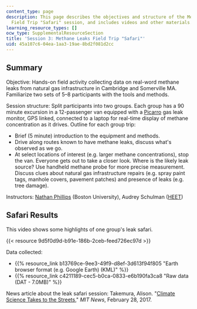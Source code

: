 ```yaml
---
content_type: page
description: This page describes the objectives and structure of the Methane Leaks
  Field Trip "Safari" session, and includes videos and other materials.
learning_resource_types: []
ocw_type: SupplementalResourceSection
title: 'Session 3: Methane Leaks Field Trip "Safari"'
uid: 45a107c6-04ea-1aa3-19ae-8bd2f081d2cc
---
```


Summary
-------

Objective: Hands-on field activity collecting data on real-word methane leaks from natural gas infrastructure in Cambridge and Somerville MA. Familiarize two sets of 5–8 participants with the tools and methods.

Session structure: Split participants into two groups. Each group has a 90 minute excursion in a 12-passenger van equipped with a [Picarro](https://naturalgas.picarro.com/) gas leak monitor, GPS linked, connected to a laptop for real-time display of methane concentration as it drives. Outline for each group trip:

*   Brief (5 minute) introduction to the equipment and methods.
*   Drive along routes known to have methane leaks, discuss what's observed as we go.
*   At select locations of interest (e.g. larger methane concentrations), stop the van. Everyone gets out to take a closer look. Where is the likely leak source? Use handheld methane probe for more precise measurement. Discuss clues about natural gas infrastructure repairs (e.g. spray paint tags, manhole covers, pavement patches) and presence of leaks (e.g. tree damage).

Instructors: [Nathan Phillips](https://www.bu.edu/earth/people/faculty/nathan-phillips/) (Boston University), Audrey Schulman ([HEET](https://www.heetma.org/))

Safari Results
--------------

This video shows some highlights of one group's leak safari.

{{< resource 9d5f0d9d-b91e-186b-2ceb-feed726ec97d >}}

Data collected:

*   {{% resource_link b13769ce-9ee3-49f9-d8ef-3d613f94f805 "Earth browser format (e.g. Google Earth) (KML)" %}}
*   {{% resource_link c4211189-cec5-b0ca-0833-e6b190fa3ca8 "Raw data (DAT - 7.0MB)" %}}

News article about the leak safari session: Takemura, Alison. "[Climate Science Takes to the Streets](http://news.mit.edu/2017/climate-science-takes-streets-gas-leaks-0228)," _MIT News_, February 28, 2017.